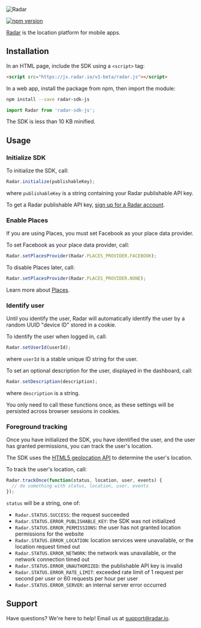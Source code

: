 ![Radar](https://raw.githubusercontent.com/radarlabs/react-native-radar/master/logo.png)

[![npm version](https://badge.fury.io/js/radar-sdk-js.svg)](https://badge.fury.io/js/radar-sdk-js)

[Radar](https://radar.io) is the location platform for mobile apps.

## Installation

In an HTML page, include the SDK using a `<script>` tag:

```html
<script src="https://js.radar.io/v1-beta/radar.js"></script>
```

In a web app, install the package from npm, then import the module:

```bash
npm install --save radar-sdk-js
```

```javascript
import Radar from 'radar-sdk-js';
```

The SDK is less than 10 KB minified.

## Usage

### Initialize SDK

To initialize the SDK, call:

```javascript
Radar.initialize(publishableKey);
```

where `publishableKey` is a string containing your Radar publishable API key.

To get a Radar publishable API key, [sign up for a Radar account](https://radar.io).

### Enable Places

If you are using Places, you must set Facebook as your place data provider.

To set Facebook as your place data provider, call:

```javascript
Radar.setPlacesProvider(Radar.PLACES_PROVIDER.FACEBOOK);
```

To disable Places later, call:

```javascript
Radar.setPlacesProvider(Radar.PLACES_PROVIDER.NONE);
```

Learn more about [Places](https://radar.io/documentation/places).

### Identify user

Until you identify the user, Radar will automatically identify the user by a random UUID "device ID" stored in a cookie.

To identify the user when logged in, call:

```javascript
Radar.setUserId(userId);
```

where `userId` is a stable unique ID string for the user.

To set an optional description for the user, displayed in the dashboard, call:

```javascript
Radar.setDescription(description);
```

where `description` is a string.

You only need to call these functions once, as these settings will be persisted across browser sessions in cookies.

### Foreground tracking

Once you have initialized the SDK, you have identified the user, and the user has granted permissions, you can track the user's location.

The SDK uses the [HTML5 geolocation API](https://developer.mozilla.org/en-US/docs/Web/API/Geolocation/Using_geolocation) to determine the user's location.

To track the user's location, call:

```javascript
Radar.trackOnce(function(status, location, user, events) {
  // do something with status, location, user, events
});
```

`status` will be a string, one of:

- `Radar.STATUS.SUCCESS`: the request succeeded
- `Radar.STATUS.ERROR_PUBLISHABLE_KEY`: the SDK was not initialized
- `Radar.STATUS.ERROR_PERMISSIONS`: the user has not granted location permissions for the website
- `Radar.STATUS.ERROR_LOCATION`: location services were unavailable, or the location request timed out
- `Radar.STATUS.ERROR_NETWORK`: the network was unavailable, or the network connection timed out
- `Radar.STATUS.ERROR_UNAUTHORIZED`: the publishable API key is invalid
- `Radar.STATUS.ERROR_RATE_LIMIT`: exceeded rate limit of 1 request per second per user or 60 requests per hour per user
- `Radar.STATUS.ERROR_SERVER`: an internal server error occurred

## Support

Have questions? We're here to help! Email us at [support@radar.io](mailto:support@radar.io).
